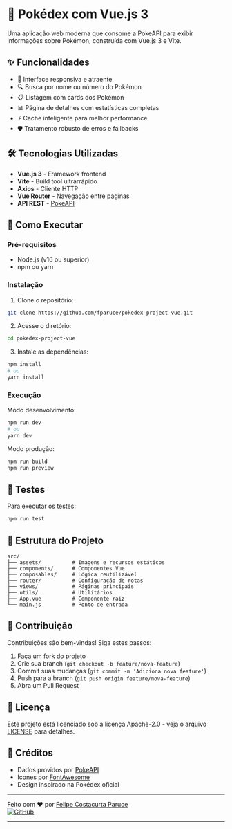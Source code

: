 # 📱 Pokédex com Vue.js 3

Uma aplicação web moderna que consome a PokeAPI para exibir informações sobre Pokémon, construída com Vue.js 3 e Vite.

## ✨ Funcionalidades

- 🎨 Interface responsiva e atraente
- 🔍 Busca por nome ou número do Pokémon
- 📋 Listagem com cards dos Pokémon
- 📊 Página de detalhes com estatísticas completas
- ⚡ Cache inteligente para melhor performance
- 🛡️ Tratamento robusto de erros e fallbacks

## 🛠️ Tecnologias Utilizadas

- **Vue.js 3** - Framework frontend
- **Vite** - Build tool ultrarrápido
- **Axios** - Cliente HTTP
- **Vue Router** - Navegação entre páginas
- **API REST** - [PokeAPI](https://pokeapi.co/)

## 🚀 Como Executar

### Pré-requisitos
- Node.js (v16 ou superior)
- npm ou yarn

### Instalação

1. Clone o repositório:
```bash
git clone https://github.com/fparuce/pokedex-project-vue.git
```

2. Acesse o diretório:
```bash
cd pokedex-project-vue
```

3. Instale as dependências:
```bash
npm install
# ou
yarn install
```

### Execução

Modo desenvolvimento:
```bash
npm run dev
# ou
yarn dev
```

Modo produção:
```bash
npm run build
npm run preview
```

## 🧪 Testes

Para executar os testes:
```bash
npm run test
```

## 📂 Estrutura do Projeto

```
src/
├── assets/          # Imagens e recursos estáticos
├── components/      # Componentes Vue
├── composables/     # Lógica reutilizável
├── router/          # Configuração de rotas
├── views/           # Páginas principais
├── utils/           # Utilitários
├── App.vue          # Componente raiz
└── main.js          # Ponto de entrada
```

## 🤝 Contribuição

Contribuições são bem-vindas! Siga estes passos:

1. Faça um fork do projeto
2. Crie sua branch (`git checkout -b feature/nova-feature`)
3. Commit suas mudanças (`git commit -m 'Adiciona nova feature'`)
4. Push para a branch (`git push origin feature/nova-feature`)
5. Abra um Pull Request

## 📄 Licença

Este projeto está licenciado sob a licença Apache-2.0 - veja o arquivo [LICENSE](LICENSE) para detalhes.

## 🙏 Créditos

- Dados providos por [PokeAPI](https://pokeapi.co/)
- Ícones por [FontAwesome](https://fontawesome.com/)
- Design inspirado na Pokédex oficial

---

Feito com ❤️ por [Felipe Costacurta Paruce](https://github.com/fparuce)  
[![GitHub](https://img.shields.io/github/followers/fparuce?style=social)](https://github.com/fparuce)

---